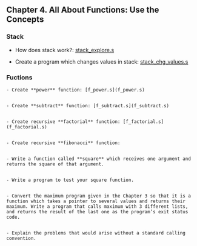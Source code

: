 ## Chapter 4. All About Functions: Use the Concepts


### Stack
- How does stack work?: [stack_explore.s](stack_explore.s)

- Create a program which changes values in stack: [stack_chg_values.s](stack_chg_values.s)


### Fuctions
    - Create **power** function: [f_power.s](f_power.s)


    - Create **subtract** function: [f_subtract.s](f_subtract.s)


    - Create recursive **factorial** function: [f_factorial.s](f_factorial.s)


    - Create recursive **fibonacci** function:


    - Write a function called **square** which receives one argument and returns the square of that argument.


    - Write a program to test your square function.


    - Convert the maximum program given in the Chapter 3 so that it is a function which takes a pointer to several values and returns their maximum. Write a program that calls maximum with 3 different lists, and returns the result of the last one as the program’s exit status code.


    - Explain the problems that would arise without a standard calling convention.
